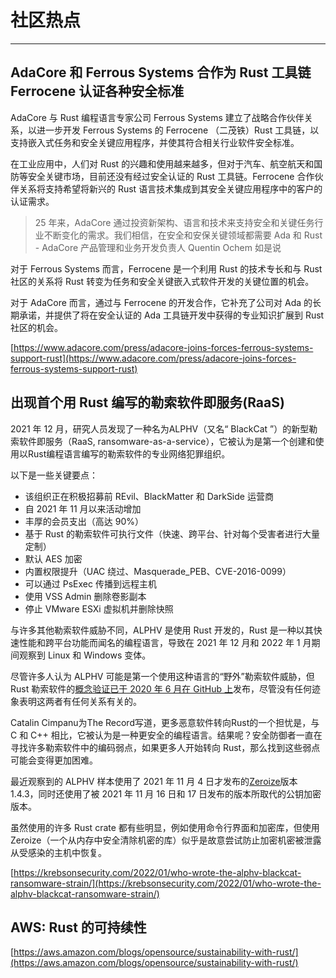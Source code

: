 # 社区热点

---

## AdaCore 和 Ferrous Systems 合作为 Rust 工具链 Ferrocene 认证各种安全标准

AdaCore 与 Rust 编程语言专家公司 Ferrous Systems 建立了战略合作伙伴关系，以进一步开发 Ferrous Systems 的 Ferrocene （二茂铁）Rust 工具链，以支持嵌入式任务和安全关键应用程序，并使其符合相关行业软件安全标准。

在工业应用中，人们对 Rust 的兴趣和使用越来越多，但对于汽车、航空航天和国防等安全关键市场，目前还没有经过安全认证的 Rust 工具链。Ferrocene 合作伙伴关系将支持希望将新兴的 Rust 语言技术集成到其安全关键应用程序中的客户的认证需求。

> 25 年来，AdaCore 通过投资新架构、语言和技术来支持安全和关键任务行业不断变化的需求。我们相信，在安全和安保关键领域都需要 Ada 和 Rust - AdaCore 产品管理和业务开发负责人 Quentin Ochem 如是说


对于 Ferrous Systems 而言，Ferrocene 是一个利用 Rust 的技术专长和与 Rust 社区的关系将 Rust 转变为任务和安全关键嵌入式软件开发的关键位置的机会。

对于 AdaCore 而言，通过与 Ferrocene 的开发合作，它补充了公司对 Ada 的长期承诺，并提供了将在安全认证的 Ada 工具链开发中获得的专业知识扩展到 Rust 社区的机会。

[https://www.adacore.com/press/adacore-joins-forces-ferrous-systems-support-rust](https://www.adacore.com/press/adacore-joins-forces-ferrous-systems-support-rust)

## 出现首个用 Rust 编写的勒索软件即服务(RaaS)

2021 年 12 月，研究人员发现了一种名为ALPHV（又名“ BlackCat ”）的新型勒索软件即服务（RaaS, ransomware-as-a-service），它被认为是第一个创建和使用以Rust编程语言编写的勒索软件的专业网络犯罪组织。

以下是一些关键要点： 

- 该组织正在积极招募前 REvil、BlackMatter 和 DarkSide 运营商 
- 自 2021 年 11 月以来活动增加 
- 丰厚的会员支出（高达 90%） 
- 基于 Rust 的勒索软件可执行文件（快速、跨平台、针对每个受害者进行大量定制） 
- 默认 AES 加密 
- 内置权限提升（UAC 绕过、Masquerade_PEB、CVE-2016-0099） 
- 可以通过 PsExec 传播到远程主机 
- 使用 VSS Admin 删除卷影副本 
- 停止 VMware ESXi 虚拟机并删除快照 

与许多其他勒索软件威胁不同，ALPHV 是使用 Rust 开发的，Rust 是一种以其快速性能和跨平台功能而闻名的编程语言，导致在 2021 年 12 月和 2022 年 1 月期间观察到 Linux 和 Windows 变体。  

尽管许多人认为 ALPHV 可能是第一个使用这种语言的“野外”勒索软件威胁，但Rust 勒索软件的[概念验证已于 2020 年 6 月在 GitHub 上](https://github.com/cdong1012/Rust-Ransomware)发布，尽管没有任何迹象表明这两者有任何关系有关的。 

Catalin Cimpanu为The Record写道，更多恶意软件转向Rust的一个担忧是，与 C 和 C++ 相比，它被认为是一种更安全的编程语言。结果呢？安全防御者一直在寻找许多勒索软件中的编码弱点，如果更多人开始转向 Rust，那么找到这些弱点可能会变得更加困难。

最近观察到的 ALPHV 样本使用了 2021 年 11 月 4 日才发布的[Zeroize](https://crates.io/crates/zeroize)版本 1.4.3，同时还使用了被 2021 年 11 月 16 日和 17 日发布的版本所取代的公钥加密版本。  

虽然使用的许多 Rust crate 都有些明显，例如使用命令行界面和加密库，但使用 Zeroize（一个从内存中安全清除机密的库）似乎是故意尝试防止加密机密被泄露从受感染的主机中恢复。 

[https://krebsonsecurity.com/2022/01/who-wrote-the-alphv-blackcat-ransomware-strain/](https://krebsonsecurity.com/2022/01/who-wrote-the-alphv-blackcat-ransomware-strain/)

## AWS: Rust 的可持续性


[https://aws.amazon.com/blogs/opensource/sustainability-with-rust/](https://aws.amazon.com/blogs/opensource/sustainability-with-rust/)